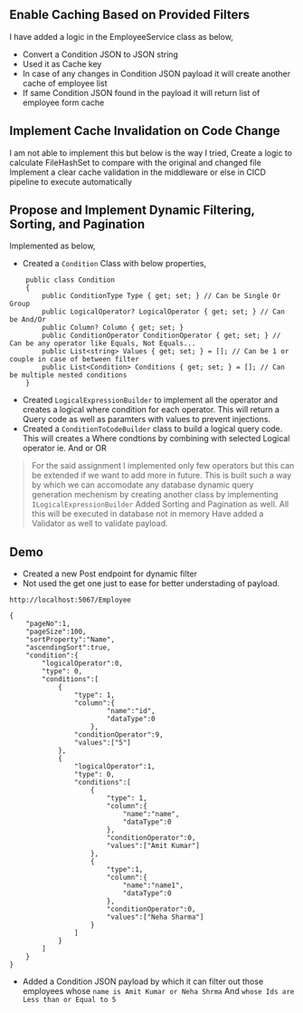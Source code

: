 ## Enable Caching Based on Provided Filters
I have added a logic in the EmployeeService class as below,
- Convert a Condition JSON to JSON string
- Used it as Cache key
- In case of any changes in Condition JSON payload it will create another cache of employee list
- If same Condition JSON found in the payload it will return list of employee form cache

## Implement Cache Invalidation on Code Change
I am not able to implement this but below is the way I tried,
Create a logic to calculate FileHashSet to compare with the original and changed file
Implement a clear cache validation in the middleware or else in CICD pipeline to execute automatically

## Propose and Implement Dynamic Filtering, Sorting, and Pagination
Implemented as below,
- Created a `Condition` Class with below properties,
```
    public class Condition
    {
        public ConditionType Type { get; set; } // Can be Single Or Group
        public LogicalOperator? LogicalOperator { get; set; } // Can be And/Or
        public Column? Column { get; set; }
        public ConditionOperator ConditionOperator { get; set; } // Can be any operator like Equals, Not Equals...
        public List<string> Values { get; set; } = []; // Can be 1 or couple in case of between filter
        public List<Condition> Conditions { get; set; } = []; // Can be multiple nested conditions
    }

```
- Created `LogicalExpressionBuilder` to implement all the operator and creates a logical where condition for each operator. This will return a 
   Query code as well as paramters with values to prevent injections.
- Created a `ConditionToCodeBuilder` class to build a logical query code. This will creates a Where condtions by combining with selected Logical operator ie. And or OR

>For the said assignment I implemented only few operators but this can be extended if we want to add more in future.
> This is built such a way by which we can accomodate any database dynamic query generation mechenism by creating another class by implementing `ILogicalExpressionBuilder`
>Added Sorting and Pagination as well. All this will be executed in database not in memory
Have added a Validator as well to validate payload.

## Demo
- Created a new Post endpoint for dynamic filter
- Not used the get one just to ease for better understading of payload.

```
http://localhost:5067/Employee
```
```
{
    "pageNo":1,
    "pageSize":100,
    "sortProperty":"Name",
    "ascendingSort":true,
    "condition":{
        "logicalOperator":0,
        "type": 0,
        "conditions":[
            {
                "type": 1,
                "column":{
                        "name":"id",
                        "dataType":0
                    },
                "conditionOperator":9,
                "values":["5"]
            },
            {
                "logicalOperator":1,
                "type": 0,
                "conditions":[
                    {
                        "type": 1,
                        "column":{
                            "name":"name",
                            "dataType":0
                        },
                        "conditionOperator":0,
                        "values":["Amit Kumar"]
                    },
                    {
                        "type":1,
                        "column":{
                            "name":"name1",
                            "dataType":0
                        },
                        "conditionOperator":0,
                        "values":["Neha Sharma"]
                    }
                ]
            }
        ]
    }
}
```
- Added a Condition JSON payload by which it can filter out those employees whose `name is Amit Kumar or Neha Shrma` And `whose Ids are Less than or Equal to 5`
